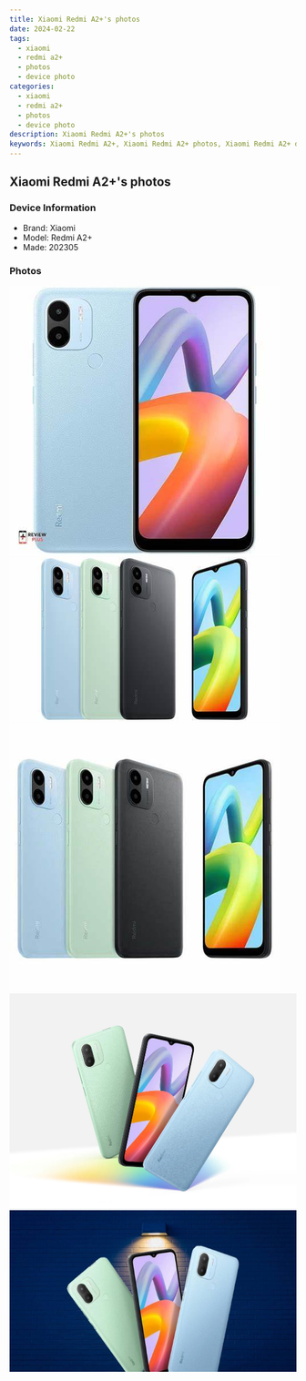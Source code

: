 ```yaml
---
title: Xiaomi Redmi A2+'s photos
date: 2024-02-22
tags: 
  - xiaomi
  - redmi a2+
  - photos
  - device photo
categories: 
  - xiaomi
  - redmi a2+
  - photos
  - device photo
description: Xiaomi Redmi A2+'s photos
keywords: Xiaomi Redmi A2+, Xiaomi Redmi A2+ photos, Xiaomi Redmi A2+ device photo
---
```


## Xiaomi Redmi A2+'s photos

### Device Information

- Brand: Xiaomi
- Model: Redmi A2+
- Made: 202305

### Photos

![/images/best-assets/devices/xiaomi/xiaomi-redmi-a2plus/1.jpg](/images/best-assets/devices/xiaomi/xiaomi-redmi-a2plus/1.jpg)
![/images/best-assets/devices/xiaomi/xiaomi-redmi-a2plus/2.jpg](/images/best-assets/devices/xiaomi/xiaomi-redmi-a2plus/2.jpg)
![/images/best-assets/devices/xiaomi/xiaomi-redmi-a2plus/3.jpg](/images/best-assets/devices/xiaomi/xiaomi-redmi-a2plus/3.jpg)
![/images/best-assets/devices/xiaomi/xiaomi-redmi-a2plus/4.jpg](/images/best-assets/devices/xiaomi/xiaomi-redmi-a2plus/4.jpg)
![/images/best-assets/devices/xiaomi/xiaomi-redmi-a2plus/5.jpg](/images/best-assets/devices/xiaomi/xiaomi-redmi-a2plus/5.jpg)
